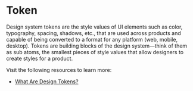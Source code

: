 # Token

Design system tokens are the style values of UI elements such as color, typography, spacing, shadows, etc., that are used across products and capable of being converted to a format for any platform (web, mobile, desktop). Tokens are building blocks of the design system—think of them as sub atoms, the smallest pieces of style values that allow designers to create styles for a product.

Visit the following resources to learn more:

- [What Are Design Tokens?](https://xd.adobe.com/ideas/principles/design-systems/what-are-design-tokens/)

